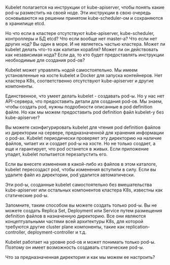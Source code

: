 Kubelet полагается на инструкции от kube-apiserver, чтобы понять какие pod-ы разместить на своей ноде. Эти инструкции в свою очередь основываются на решении принятом kube-scheduler-ом и сохраняются в хранилище etcd.

Но что если в кластере отсутствуют kube-apiserver, kube-scheduler, контроллеры и БД etcd? Что если вообще нет master-а? Что если нет других нод? Вы один в море. И не являетесь частью кластера. Может ли kubelet делать что-то как капитан корабля? Может ли он действовать как независимая нода? Если да, то кто будет предоставлять инструкции необходимые для создания pod-ов?

Kubelet может управлять нодой самостоятельно. Мы имеем установленные на хосте kubelet и Docker для запуска контейнеров. Нет кластера K8s, соответственно отсутствуют kube-apiserver и другие компоненты.

Единственное, что умеет делать kubelet - создавать pod-ы. Но у нас нет API-сервера, что предоставить детали для создания pod-ов. Мы знаем, чтобы создать pod, нужны подробности описанные в pod definition файле. Но как мы можем предоставить pod definition файл kubelet-у без kube-apiserver?

Вы можете сконфигурировать kubelet для чтения pod definition файлов из директории на сервере, предназначенной для хранения информации о pod-ах. Kubelet периодически проверяет эту директорию на наличие файлов, читает их и создает pod-ы на хосте. Но не только создает, а еще и гарантирует, что pod останется в живых. Если приложение упадет, kubelet попытается перезапустить его.

Если вы внесете изменения в какой-либо из файлов в этом каталоге, kubelet пересоздаст pod, чтобы изменения вступили в силу. Если вы удалите файл из директории, pod удалится автоматически.

Эти pod-ы, созданные kubelet самостоятельно без вмешательства kube-apiserver или остальных компонентов кластера K8s, известны как статические pod-ы.

Запомните, таким способом вы можете создать только pod-ы. Вы не можете создать Replica Set, Deployment или Service путем размещения definition файлов в назначенную директорию. Все они являются концептуальными частями всей архитектуры K8s, для которой требуются другие cluster plane компоненты, такие как replication-controller, deployment-controller и т.д.

Kubelet работает на уровне pod-ов и может понимать только pod-ы. Поэтому он имеет возможность создавать статические pod-ы.

Что за предназначенная директория и как мы можем ее настроить?